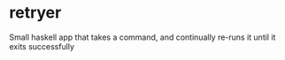 retryer
=======

Small haskell app that takes a command, and continually re-runs it until it exits successfully
